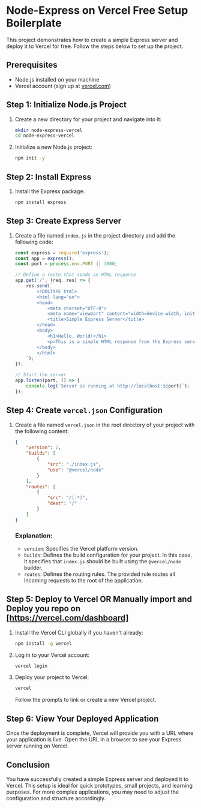 # Node-Express on Vercel Free Setup Boilerplate

This project demonstrates how to create a simple Express server and deploy it to Vercel for free. Follow the steps below to set up the project.

## Prerequisites

- Node.js installed on your machine
- Vercel account (sign up at [vercel.com](https://vercel.com))

## Step 1: Initialize Node.js Project

1. Create a new directory for your project and navigate into it:
    ```sh
    mkdir node-express-vercel
    cd node-express-vercel
    ```

2. Initialize a new Node.js project:
    ```sh
    npm init -y
    ```

## Step 2: Install Express

1. Install the Express package:
    ```sh
    npm install express
    ```

## Step 3: Create Express Server

1. Create a file named `index.js` in the project directory and add the following code:

    ```js
    const express = require('express');
    const app = express();
    const port = process.env.PORT || 3000;

    // Define a route that sends an HTML response
    app.get('/', (req, res) => {
        res.send(`
            <!DOCTYPE html>
            <html lang="en">
            <head>
                <meta charset="UTF-8">
                <meta name="viewport" content="width=device-width, initial-scale=1.0">
                <title>Simple Express Server</title>
            </head>
            <body>
                <h1>Hello, World!</h1>
                <p>This is a simple HTML response from the Express server.</p>
            </body>
            </html>
        `);
    });

    // Start the server
    app.listen(port, () => {
        console.log(`Server is running at http://localhost:${port}`);
    });
    ```

## Step 4: Create `vercel.json` Configuration

1. Create a file named `vercel.json` in the root directory of your project with the following content:

    ```json
    {
        "version": 2,
        "builds": [
            {
                "src": "./index.js",
                "use": "@vercel/node"
            }
        ],
        "routes": [
            {
                "src": "/(.*)",
                "dest": "/"
            }
        ]
    }
    ```

    ### Explanation:
    - `version`: Specifies the Vercel platform version.
    - `builds`: Defines the build configuration for your project. In this case, it specifies that `index.js` should be built using the `@vercel/node` builder.
    - `routes`: Defines the routing rules. The provided rule routes all incoming requests to the root of the application.

## Step 5: Deploy to Vercel OR Manually import and Deploy you repo on [https://vercel.com/dashboard]

1. Install the Vercel CLI globally if you haven't already:
    ```sh
    npm install -g vercel
    ```

2. Log in to your Vercel account:
    ```sh
    vercel login
    ```

3. Deploy your project to Vercel:
    ```sh
    vercel
    ```

    Follow the prompts to link or create a new Vercel project.

## Step 6: View Your Deployed Application

Once the deployment is complete, Vercel will provide you with a URL where your application is live. Open the URL in a browser to see your Express server running on Vercel.

## Conclusion

You have successfully created a simple Express server and deployed it to Vercel. This setup is ideal for quick prototypes, small projects, and learning purposes. For more complex applications, you may need to adjust the configuration and structure accordingly.
